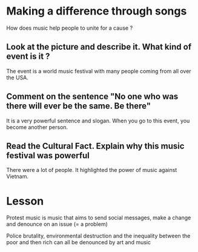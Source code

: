# Making a difference through songs

How does music help people to unite for a cause ?
## Look at the picture and describe it. What kind of event is it ?

The event is a world music festival with many people coming from all over the USA.
## Comment on the sentence "No one who was there will ever be the same. Be there"
It is a very powerful sentence and slogan. When you go to this event, you become another person.
## Read the Cultural Fact. Explain why this music festival was powerful

There were a lot of people. It highlighted the power of music against Vietnam.
# Lesson

Protest music is music that aims to send social messages, make a change and denounce on an issue (= a problem)

Police brutality, environmental destruction and the inequality between the poor and then rich can all be denounced by art and music